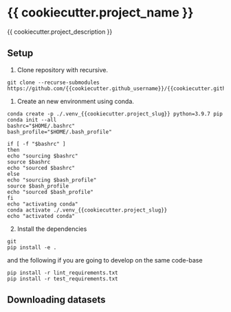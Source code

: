 # {{ cookiecutter.project_name }}

{{ cookiecutter.project_description }}

## Setup

1. Clone repository with recursive. 

```
git clone --recurse-submodules https://github.com/{{cookiecutter.github_username}}/{{cookiecutter.github_repo}}
```

1. Create an new environment using conda.

```
conda create -p ./.venv_{{cookiecutter.project_slug}} python=3.9.7 pip
conda init --all
bashrc="$HOME/.bashrc"
bash_profile="$HOME/.bash_profile"

if [ -f "$bashrc" ]
then
echo "sourcing $bashrc"
source $bashrc
echo "sourced $bashrc"
else
echo "sourcing $bash_profile"
source $bash_profile
echo "sourced $bash_profile"
fi
echo "activating conda"
conda activate ./.venv_{{cookiecutter.project_slug}}
echo "activated conda"
```

2. Install the dependencies

```
git 
pip install -e .
```
and the following if you are going to develop on the same code-base

```
pip install -r lint_requirements.txt
pip install -r test_requirements.txt
```

## Downloading datasets
